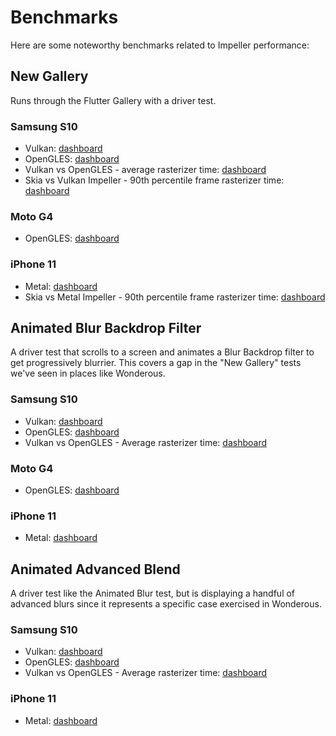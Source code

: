 # Benchmarks

Here are some noteworthy benchmarks related to Impeller performance:

## New Gallery

Runs through the Flutter Gallery with a driver test.

### Samsung S10
  * Vulkan: [dashboard](https://flutter-flutter-perf.skia.org/e/?keys=X8f96868d3a9eeb120bec1f458c577c30)
  * OpenGLES: [dashboard](https://flutter-flutter-perf.skia.org/e/?keys=Xeb13bfef4ef2947f899646422bbad8c6)
  * Vulkan vs OpenGLES - average rasterizer time: [dashboard](https://flutter-flutter-perf.skia.org/e/?keys=Xdfca283b38a86fc09129141792cf5a4b)
  * Skia vs Vulkan Impeller - 90th percentile frame rasterizer time: [dashboard](https://flutter-flutter-perf.skia.org/e/?keys=X2cacf305c9d4b1b5fc43f81368803a9b)
### Moto G4
  * OpenGLES: [dashboard](https://flutter-flutter-perf.skia.org/e/?keys=Xaeae5aa39c9028be43e8a9ad40540bd8)
### iPhone 11
  * Metal: [dashboard](https://flutter-flutter-perf.skia.org/e/?keys=Xc30b4774a54a03180fa93bf6641c5469)
  * Skia vs Metal Impeller - 90th percentile frame rasterizer time: [dashboard](https://flutter-flutter-perf.skia.org/e/?keys=X836c18b955eb83a9102a4391672f37e0)

## Animated Blur Backdrop Filter

A driver test that scrolls to a screen and animates a Blur Backdrop filter to get progressively blurrier.  This covers a gap in the "New Gallery" tests we've seen in places like Wonderous.

### Samsung S10
  * Vulkan: [dashboard](https://flutter-flutter-perf.skia.org/e/?keys=X71aab43432178775be19fe133cdb5528)
  * OpenGLES: [dashboard](https://flutter-flutter-perf.skia.org/e/?keys=X8024e2cd402a6afcefdb18aaabc9533a)
  * Vulkan vs OpenGLES - Average rasterizer time: [dashboard](https://flutter-flutter-perf.skia.org/e/?keys=Xb1c6d1bb2e43c633bc3e1aa896cf5b08)
### Moto G4
  * OpenGLES: [dashboard](https://flutter-flutter-perf.skia.org/e/?keys=X78023772ea9e94c81f37456a7fa7bf46)
### iPhone 11
  * Metal: [dashboard](https://flutter-flutter-perf.skia.org/e/?keys=X2f7504aba3db6aeff08cc896081ace55)

## Animated Advanced Blend

A driver test like the Animated Blur test, but is displaying a handful of advanced blurs since it represents a specific case exercised in Wonderous.

### Samsung S10
  * Vulkan: [dashboard](https://flutter-flutter-perf.skia.org/e/?keys=X4ad61cb8047db080bca0808550f0662f)
  * OpenGLES: [dashboard](https://flutter-flutter-perf.skia.org/e/?keys=X0095f870c922720957aa4f6db5cefe76)
  * Vulkan vs OpenGLES - Average rasterizer time: [dashboard](https://flutter-flutter-perf.skia.org/e/?keys=X7ee143e5ef1da2f06950c5d281258377)
### iPhone 11
  * Metal: [dashboard](https://flutter-flutter-perf.skia.org/e/?keys=X65477f5b5026c0d5ee8fee79122427ab)
